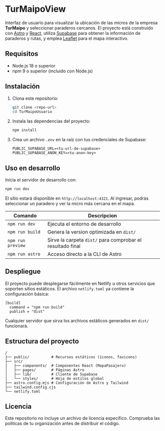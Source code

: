 # TurMaipoView

Interfaz de usuario para visualizar la ubicación de las micros de la empresa **TurMaipo** y seleccionar paraderos cercanos. El proyecto está construido con [Astro](https://astro.build/) y [React](https://react.dev/), utiliza [Supabase](https://supabase.com/) para obtener la información de paraderos y rutas, y emplea [Leaflet](https://leafletjs.com/) para el mapa interactivo.

## Requisitos

- Node.js 18 o superior
- npm 9 o superior (incluido con Node.js)

## Instalación

1. Clona este repositorio:
   ```bash
   git clone <repo-url>
   cd TurMaipoUsuario
   ```
2. Instala las dependencias del proyecto:
   ```bash
   npm install
   ```
3. Crea un archivo `.env` en la raíz con tus credenciales de Supabase:
   ```env
   PUBLIC_SUPABASE_URL=<tu-url-de-supabase>
   PUBLIC_SUPABASE_ANON_KEY=<tu-anon-key>
   ```

## Uso en desarrollo

Inicia el servidor de desarrollo con:

```bash
npm run dev
```

El sitio estará disponible en `http://localhost:4321`. Al ingresar, podrás seleccionar un paradero y ver la micro más cercana en el mapa.

| Comando           | Descripcion                                                
| ----------------- | -----------------------------------------------------------
| `npm run dev`     | Ejecuta el entorno de desarrollo
| `npm run build`   | Genera la version optimizada en `dist/`
| `npm run preview` | Sirve la carpeta `dist/` para comprobar el resultado final
| `npm run astro`   | Acceso directo a la CLI de Astro
## Despliegue
El proyecto puede desplegarse fácilmente en Netlify u otros servicios que soporten sitios estáticos. El archivo `netlify.toml` ya contiene la configuración básica:
```
[build]
  command = "npm run build"
  publish = "dist"
```

Cualquier servidor que sirva los archivos estáticos generados en `dist/` funcionará.

## Estructura del proyecto

```
/
├── public/          # Recursos estáticos (íconos, favicons)
├── src/
│   ├── components/  # Componentes React (MapaPasajero)
│   ├── pages/       # Páginas Astro
│   ├── lib/         # Cliente de Supabase
│   └── styles/      # Hoja de estilos global
├── astro.config.mjs # Configuración de Astro y Tailwind
├── tailwind.config.cjs
└── netlify.toml
```

## Licencia

Este repositorio no incluye un archivo de licencia específico. Comprueba las políticas de tu organización antes de distribuir el código.
